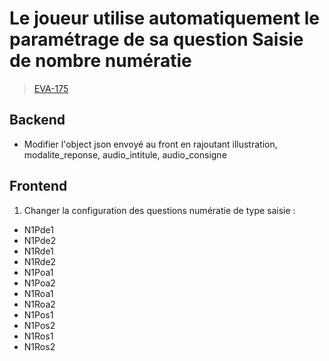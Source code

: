 <!-- 📄 Standard : https://www.notion.so/captive/Le-cadrage-technique-dbb611e45f114737a6b14745caa584e9?pvs=4 -->
# Le joueur utilise automatiquement le paramétrage de sa question Saisie de nombre numératie

> [EVA-175](https://captive-team.atlassian.net/browse/EVA-175)

## Backend

- Modifier l'object json envoyé au front en rajoutant illustration, modalite_reponse, audio_intitule, audio_consigne

## Frontend

1. Changer la configuration des questions numératie de type saisie :
- N1Pde1
- N1Pde2
- N1Rde1
- N1Rde2
- N1Poa1
- N1Poa2
- N1Roa1
- N1Roa2
- N1Pos1
- N1Pos2
- N1Ros1
- N1Ros2
